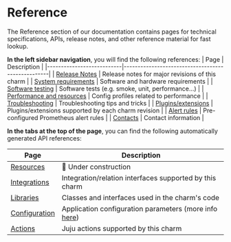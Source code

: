 # Reference

The Reference section of our documentation contains pages for technical specifications, APIs, release notes, and other reference material for fast lookup.

**In the left sidebar navigation**, you will find the following references:
| Page                      | Description                                       |
|---------------------------|---------------------------------------------------|
| [Release Notes](/t/11872) | Release notes for major revisions of this charm |
| [System requirements](/t/11744) | Software and hardware requirements  |
| [Software testing](/t/11774) | Software tests (e.g. smoke, unit, performance...) |
| [Performance and resources](/t/11975) | Config profiles related to performance |
| [Troubleshooting](/t/11854) | Troubleshooting tips and tricks |
| [Plugins/extensions](/t/10945) |  Plugins/extensions supported by each charm revision |
| [Alert rules](/t/15840) | Pre-configured Prometheus alert rules |
| [Contacts](/t/11852) | Contact information |

**In the tabs at the top of the page**, you can find the following automatically generated API references:

| Page                                                                       | Description                                             |
|----------------------------------------------------------------------------|---------------------------------------------------------|
| [Resources](https://charmhub.io/postgresql-k8s/resources)                         | :construction:  Under construction                                      |
| [Integrations](https://charmhub.io/postgresql-k8s/integrations)                   | Integration/relation interfaces supported by this charm |
| [Libraries](https://charmhub.io/postgresql-k8s/libraries/postgresql) | Classes and interfaces used in the charm's code             |
| [Configuration](https://charmhub.io/postgresql-k8s/configuration)                 | Application configuration parameters (more info [here](https://juju.is/docs/juju/configuration?&_ga=2.95573596.1153611399.1713171630-773562698.1708605078#heading--application-configuration))                                        |
| [Actions](https://charmhub.io/postgresql-k8s/actions)                             | Juju actions supported by this charm                    |
